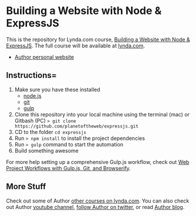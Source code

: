 # Building a Website with Node & ExpressJS
This is the repository for Lynda.com course, [Building a Website with Node & ExpressJS](). The full course will be available at [lynda.com](http://lynda.com).
- [Author personal website](http://raybo.org)


## Instructions=

1. Make sure you have these installed
	- [node.js](http://nodejs.org/)
	- [git](http://git-scm.com/)
	- [gulp](http://gulpjs.com/)
2. Clone this repository into your local machine using the terminal (mac) or Gitbash (PC) `> git clone https://github.com/planetoftheweb/expressjs.git`
3. CD to the folder `cd expressjs`
4. Run `> npm install` to install the project dependencies
5. Run `> gulp` command to start the automation
6. Build something awesome

For more help setting up a comprehensive Gulp.js workflow, check out [Web Project Workflows with Gulp.js, Git, and Browserify](http://www.lynda.com/Web-Web-Design-tutorials/Web-Project-Workflows-Gulpjs-Git-Browserify/154416-2.html).

## More Stuff
Check out some of Author [other courses on lynda.com](http://lynda.com/rayvillalobos). You can also check out Author [youtube channel](http://youtube.com/planetoftheweb), [follow Author on twitter](http://twitter.com/planetoftheweb), or read [Author blog](http://raybo.org).
